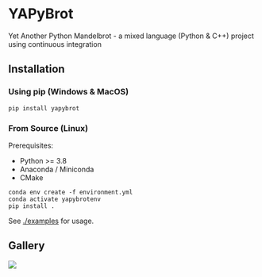 # YAPyBrot 

Yet Another Python Mandelbrot - a mixed language (Python & C++) project using continuous integration 

## Installation 

### Using pip (Windows & MacOS)

```
pip install yapybrot
```

### From Source (Linux) 

Prerequisites: 

* Python >= 3.8 
* Anaconda / Miniconda 
* CMake 

```
conda env create -f environment.yml
conda activate yapybrotenv
pip install .
```

See [./examples](./examples) for usage. 

## Gallery 

![](./examples/zoom.gif)
